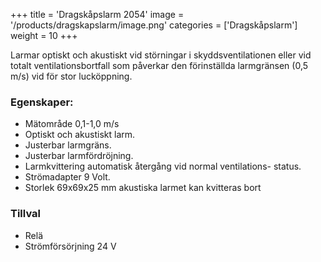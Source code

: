 +++
title = 'Dragskåpslarm 2054'
image = '/products/dragskapslarm/image.png'
categories = ['Dragskåpslarm']
weight = 10
+++

Larmar optiskt och akustiskt vid störningar i skyddsventilationen eller vid totalt ventilationsbortfall som påverkar den förinställda larmgränsen (0,5 m/s) vid för stor lucköppning.

<!--more-->

### Egenskaper:

- Mätområde 0,1-1,0 m/s
- Optiskt och akustiskt larm.
- Justerbar larmgräns.
- Justerbar larmfördröjning.
- Larmkvittering automatisk återgång vid normal ventilations-
  status.
- Strömadapter 9 Volt.
- Storlek 69x69x25 mm
  akustiska larmet kan kvitteras bort

### Tillval

- Relä
- Strömförsörjning 24 V
